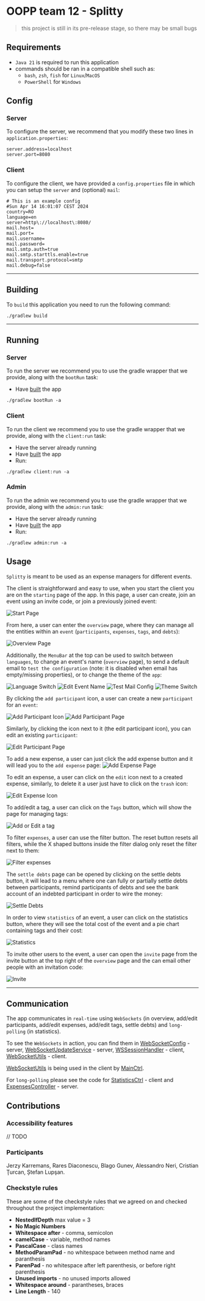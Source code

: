 # OOPP team 12 - Splitty
> this project is still in its pre-release stage, so there may be small bugs

## Requirements
* `Java 21` is required to run this application
* commands should be ran in a compatible shell such as: 
  * `bash`, `zsh`, `fish` for `Linux`/`MacOS`
  * `PowerShell` for `Windows`
## Config
### Server
To configure the server,
we recommend that you modify these
two lines in `application.properties`:
```properties
server.address=localhost
server.port=8080
```
### Client
To configure the client, we have provided a `config.properties` file in 
which you can setup the `server` and (optional) `mail`:
```properties
# This is an example config
#Sun Apr 14 16:01:07 CEST 2024
country=RO
language=en
server=http\://localhost\:8080/
mail.host=
mail.port=
mail.username=
mail.password=
mail.smtp.auth=true
mail.smtp.starttls.enable=true
mail.transport.protocol=smtp
mail.debug=false
```
---
## Building
To `build` this application you need to run the following command:
```console
./gradlew build
```
---
## Running
### Server
To run the server we recommend you to use the gradle wrapper that we provide, along with the `bootRun` task:
- Have [built](#building) the app
```console
./gradlew bootRun -a
```

### Client
To run the client we recommend you to use the gradle wrapper that we provide, along with the `client:run` task:
- Have the server already running
- Have [built](#building) the app
- Run:
```console
./gradlew client:run -a
```

### Admin
To run the admin we recommend you to use the gradle wrapper that we provide, along with the `admin:run` task:
- Have the server already running
- Have [built](#building) the app
- Run:
```console
./gradlew admin:run -a
```
## Usage
`Splitty` is meant to be used as an expense managers for different events.

The client is straightforward and easy to use, when you start the client you are on the `starting` page of the app.
In this page, a user can create, join an event using an invite code, or join a previously joined event:

![Start Page](docs/images/start.png)

From here, a user can enter the `overview` page, where they can manage all the entities within
an `event` (`participants`, `expenses`, `tags`, and `debts`):

![Overview Page](docs/images/overview.png)

Additionally, the `MenuBar` at the top can be used to switch between `languages`,
to change an event's name (`overview` page), to send a default email to `test the configuration` 
(note: it is disabled when email has empty/missing properties), 
or to change the theme of the `app`:

![Language Switch](docs/images/language.png)
![Edit Event Name](docs/images/edit.png)
![Test Mail Config](docs/images/testMail.png)
![Theme Switch](docs/images/theme.png)

By clicking the `add participant` icon, a user can create a new `participant` for an `event`:

![Add Participant Icon](docs/images/addParticipantIcon.png)
![Add Participant Page](docs/images/addParticipant.png)

Similarly, by clicking the icon next to it (the edit participant icon), you can edit an existing `participant`:

![Edit Participant Page](docs/images/editParticipant.png)

To add a new expense, a user can just click the add expense button and it will lead you to the `add expense` page:
![Add Expense Page](docs/images/addEditExpense.png)

To edit an expense, a user can click on the `edit` icon next to a created expense, similarly,
to delete it a user just have to click on the `trash` icon:

![Edit Expense Icon](docs/images/editExpenseIcon.png)

To add/edit a tag, a user can click on the `Tags` button, which will show the page for managing tags:

![Add or Edit a tag](docs/images/addEditTag.png)

To filter `expenses`, a user can use the filter button. The reset button resets all filters, while the X shaped buttons 
inside the filter dialog only reset the filter next to them:

![Filter expenses](docs/images/filter.png)

The `settle debts` page can be opened by clicking on the settle debts button, it will lead to a menu where one can 
fully or partially settle debts between participants, remind participants of debts and see the bank account of an 
indebted participant in order to wire the money:

![Settle Debts](docs/images/debts.png)

In order to view `statistics` of an event, a user can click on the statistics button, where they will see the total
cost of the event and a pie chart containing tags and their cost:

![Statistics](docs/images/statistics.png)

To invite other users to the event, a user can open the `invite` page from the invite button at the top right of the
`overview` page and the can email other people with an invitation code:

![Invite](docs/images/invite.png)

---
## Communication
The app communicates in `real-time` using `WebSockets` (in overview, add/edit participants, add/edit expenses, 
add/edit tags, settle debts) and `long-polling` (in statistics).

To see the `WebSockets` in action, you can find them in 
[WebSocketConfig](server/src/main/java/server/api/ws/WebSocketConfig.java) - server,
[WebSocketUpdateService](server/src/main/java/server/services/WebSocketUpdateService.java) - server,
[WSSessionHandler](client/src/main/java/client/implementations/WSSessionHandler.java) - client,
[WebSocketUtils](client/src/main/java/client/utils/WebSocketUtils.java) - client.

[WebSocketUtils](client/src/main/java/client/utils/WebSocketUtils.java) is being used in the client by
[MainCtrl](client/src/main/java/client/scenes/MainCtrl.java).

For `long-polling` please see the code for [StatisticsCtrl](client/src/main/java/client/scenes/StatisticsCtrl.java) - 
client and [ExpensesController](server/src/main/java/server/api/rest/ExpensesController.java) - server.


## Contributions

### Accessibility features
// TODO

### Participants
Jerzy Karremans, Rares Diaconescu, Blago Gunev, Alessandro Neri, Cristian Ţurcan, Ștefan Lupşan.

### Checkstyle rules
These are some of the checkstyle rules that we agreed on and checked throughout the project implementation:

- **NestedIfDepth** max value = 3
- **No Magic Numbers**
- **Whitespace after** - comma, semicolon
- **camelCase** - variable, method names
- **PascalCase** - class names
- **MethodParamPad** - no whitespace between method name and paranthesis
- **ParenPad** - no whitespace after left parenthesis, or before right parenthesis
- **Unused imports** - no unused imports allowed
- **Whitespace around** - parantheses, braces
- **Line Length** - 140
